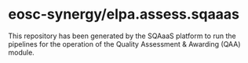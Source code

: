 # eosc-synergy/elpa.assess.sqaaas
This repository has been generated by the SQAaaS platform to run the pipelines
for the operation of the
Quality Assessment & Awarding (QAA)
module.